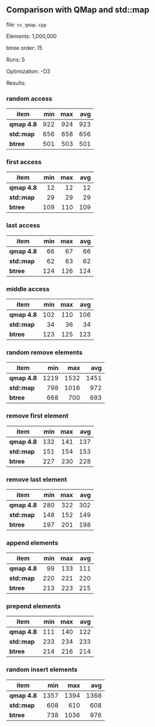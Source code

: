 ## Comparison with QMap and std::map
file: `vs_qmap.cpp`

Elements: 1,000,000

btree order: 15

Runs: 5

Optimization: -O3

Results:

### random access
| item | min | max | avg |
|----------|----:|----:|----:|
| **qmap 4.8** | 922 | 924 | 923 |
| **std::map** | 656 | 658 | 656 |
| **btree** | 501 | 503 | 501 |

### first access
| item | min | max | avg |
|----------|----:|----:|----:|
| **qmap 4.8** | 12 | 12 | 12 |
| **std::map** | 29 | 29 | 29 |
| **btree** | 109 | 110 | 109 |

### last access
| item | min | max | avg |
|----------|----:|----:|----:|
| **qmap 4.8** | 66 | 67 | 66 |
| **std::map** | 62 | 63 | 62 |
| **btree** | 124 | 126 | 124 |

### middle access
| item | min | max | avg |
|----------|----:|----:|----:|
| **qmap 4.8** | 102 | 110 | 106 |
| **std::map** | 34 | 36 | 34 |
| **btree** | 123 | 125 | 123 |

### random remove elements
| item | min | max | avg |
|----------|----:|----:|----:|
| **qmap 4.8** | 1219 | 1532 | 1451 |
| **std::map** | 798 | 1016 | 972 |
| **btree** | 668 | 700 | 693 |

### remove first element
| item | min | max | avg |
|----------|----:|----:|----:|
| **qmap 4.8** | 132 | 141 | 137 |
| **std::map** | 151 | 154 | 153 |
| **btree** | 227 | 230 | 228 |

### remove last element
| item | min | max | avg |
|----------|----:|----:|----:|
| **qmap 4.8** | 280 | 322 | 302 |
| **std::map** | 148 | 152 | 149 |
| **btree** | 197 | 201 | 198 |

### append elements
| item | min | max | avg |
|----------|----:|----:|----:|
| **qmap 4.8** | 99 | 133 | 111 |
| **std::map** | 220 | 221 | 220 |
| **btree** | 213 | 223 | 215 |

### prepend elements
| item | min | max | avg |
|----------|----:|----:|----:|
| **qmap 4.8** | 111 | 140 | 122 |
| **std::map** | 233 | 234 | 233 |
| **btree** | 214 | 216 | 214 |

### random insert elements
| item | min | max | avg |
|----------|----:|----:|----:|
| **qmap 4.8** | 1357 | 1394 | 1368 |
| **std::map** | 608 | 610 | 608 |
| **btree** | 738 | 1036 | 976 |

